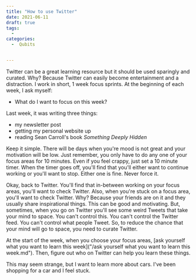 ```yaml
---
title: "How to use Twitter"
date: 2021-06-11
draft: true
tags:
  -
categories:
  -  Qubits


---
```

Twitter can be a great learning resource but it should be used sparingly and curated. Why? Because Twitter can easily become entertainment and a distraction. I work in short, 1 week focus sprints. At the beginning of each week, I ask myself:
* What do I want to focus on this week?

Last week, it was writing three things:
* my newsletter post
* getting my personal website up
* reading Sean Carroll's book _Something Deeply Hidden_

Keep it simple. There will be days when you're mood is not great and your motivation will be low. Just remember, you only have to do any one of your focus areas for 10 minutes. Even if you feel crappy, just set a 10 minute timer. When the timer goes off, you'll find that you'll either want to continue working or you'll want to stop. Either one is fine. Never force it.

Okay, back to Twitter. You'll find that in-between working on your focus areas, you'll want to check Twitter. Also, when you're stuck on a focus area, you'll want to check Twitter. Why? Because your friends are on it and they usually share inspirational things. This can be good and motivating. But, sometimes, when you go on Twitter you'll see some weird Tweets that take your mind to space. You can't control this. You can't control the Twitter feed. You can't control what people Tweet. So, to reduce the chance that your mind will go to space, you need to curate Twitter.

At the start of the week, when you choose your focus areas, [ask yourself what you want to learn this week]("/ask yourself what you want to learn this week.md"). Then, figure out who on Twitter can help you learn these things.

This may seem strange, but I want to learn more about cars. I've been shopping for a car and I feel stuck.
